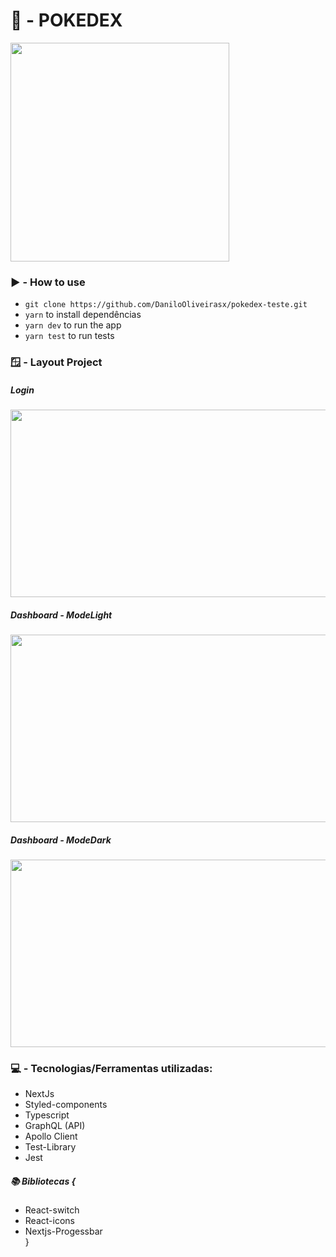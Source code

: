 # 🦚 - POKEDEX

<img src="https://i.postimg.cc/C5DfrrFF/oi-GMs-CF-Imgur.png" width="350px" height="350px" />

### ▶️ - How to use
 - `git clone https://github.com/DaniloOliveirasx/pokedex-teste.git`
 - `yarn` to install dependências
 - `yarn dev` to run the app
 - `yarn test` to run tests


### 🪟 - Layout Project

##### Login
<img src="https://i.imgur.com/Niig5N9.png" width="550px" height="300px" />

##### Dashboard - ModeLight
<img src="https://i.imgur.com/VLoRXP4.png" width="550px" height="300px" />

##### Dashboard - ModeDark
<img src="https://i.imgur.com/h94Pw9O.png" width="550px" height="300px" />

### 💻 - Tecnologias/Ferramentas utilizadas:

- NextJs
- Styled-components
- Typescript
- GraphQL (API)
- Apollo Client
- Test-Library
- Jest
##### 📚 Bibliotecas { <br>
- React-switch
- React-icons
- Nextjs-Progessbar
 <br>}

